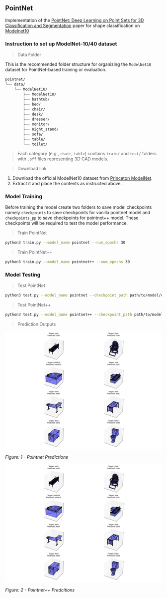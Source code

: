 ## PointNet

Implementation of the [PointNet: Deep Learning on Point Sets for 3D Classification and Segmentation](https://arxiv.org/abs/1612.00593) paper for shape classification on [Modelnet10](https://modelnet.cs.princeton.edu/)

### Instruction to set up ModelNet-10/40 dataset

> Data Folder

This is the recommended folder structure for organizing the `ModelNet10` dataset for PointNet-based training or evaluation.

```
pointnet/
└── data/
    └── ModelNet10/                  
        ├── ModelNet10/                
        ├── bathtub/               
        ├── bed/
        ├── chair/
        ├── desk/
        ├── dresser/
        ├── monitor/
        ├── night_stand/
        ├── sofa/
        ├── table/
        └── toilet/
```

> Each category (e.g., `chair`, `table`) contains `train/` and `test/` folders with `.off` files representing 3D CAD models.

> Download link
1. Download the official ModelNet10 dataset from [Princeton ModelNet](https://modelnet.cs.princeton.edu/).
2. Extract it and place the contents as instructed above.

### Model Training

Before training the model create two folders to save model checkpoints namely ```checkpoints``` to save checkpoints for vanilla pointnet model and ```checkpoints_pp``` to save checkpoints for pointnet++ model. These checkpoints will be required to test the model performance.

> Train PointNet
```bash
python3 train.py --model_name pointnet --num_epochs 30
```

> Train PointNet++
```bash
python3 train.py --model_name pointnet++ --num_epochs 30
```

### Model Testing

> Test PointNet
```bash
python3 test.py --model_name pointnet --checkpoint_path path/to/model/checkpoint.pth
```

> Test PointNet++
```bash
python3 test.py --model_name pointnet++ --checkpoint_path path/to/model/checkpoint.pth
```

> Prediction Outputs

![Pointnet Predictions](outputs/pointnet.png "PointNet Predictions")

*Figure: 1 - Pointnet Predictions*

![Pointnet++ Predictions](outputs/pointnet++.png "PointNet++ Predictions")

*Figure: 2 - Pointnet++ Predcitions*